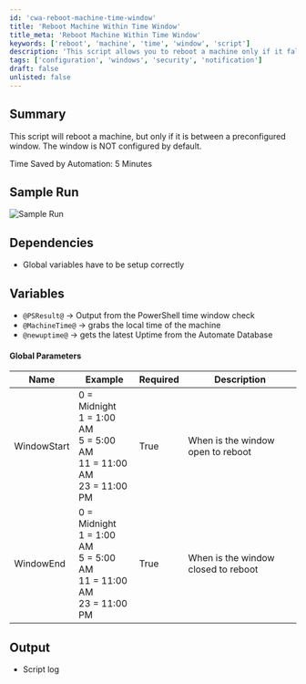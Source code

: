 ```yaml
---
id: 'cwa-reboot-machine-time-window'
title: 'Reboot Machine Within Time Window'
title_meta: 'Reboot Machine Within Time Window'
keywords: ['reboot', 'machine', 'time', 'window', 'script']
description: 'This script allows you to reboot a machine only if it falls within a specified time window, which is not configured by default. It ensures that reboots occur at appropriate times to minimize disruption.'
tags: ['configuration', 'windows', 'security', 'notification']
draft: false
unlisted: false
---
```

## Summary

This script will reboot a machine, but only if it is between a preconfigured window. The window is NOT configured by default.

Time Saved by Automation: 5 Minutes

## Sample Run

![Sample Run](5078775/docs/8246356/images/11482812)

## Dependencies

- Global variables have to be setup correctly

## Variables

- `@PSResult@` -> Output from the PowerShell time window check
- `@MachineTime@` -> grabs the local time of the machine
- `@newuptime@` -> gets the latest Uptime from the Automate Database

#### Global Parameters

| Name        | Example                                                                 | Required | Description                          |
|-------------|-------------------------------------------------------------------------|----------|--------------------------------------|
| WindowStart | 0 = Midnight<br>1 = 1:00 AM<br>5 = 5:00 AM<br>11 = 11:00 AM<br>23 = 11:00 PM | True     | When is the window open to reboot    |
| WindowEnd   | 0 = Midnight<br>1 = 1:00 AM<br>5 = 5:00 AM<br>11 = 11:00 AM<br>23 = 11:00 PM | True     | When is the window closed to reboot   |

## Output

- Script log


